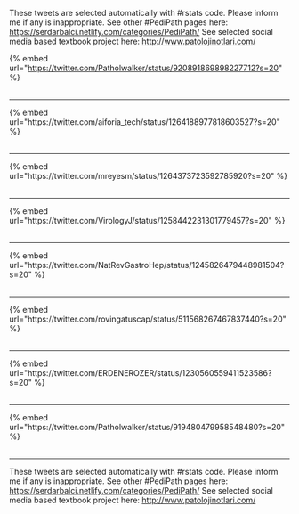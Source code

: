 

These tweets are selected automatically with #rstats code. Please inform me if any is inappropriate.
See other #PediPath pages here: https://serdarbalci.netlify.com/categories/PediPath/ 
See selected social media based textbook project here: http://www.patolojinotlari.com/

{% embed url="https://twitter.com/Patholwalker/status/920891869898227712?s=20" %}<br>
<br>
<hr>
{% embed url="https://twitter.com/aiforia_tech/status/1264188977818603527?s=20" %}<br>
<br>
<hr>
{% embed url="https://twitter.com/mreyesm/status/1264373723592785920?s=20" %}<br>
<br>
<hr>
{% embed url="https://twitter.com/VirologyJ/status/1258442231301779457?s=20" %}<br>
<br>
<hr>
{% embed url="https://twitter.com/NatRevGastroHep/status/1245826479448981504?s=20" %}<br>
<br>
<hr>
{% embed url="https://twitter.com/rovingatuscap/status/511568267467837440?s=20" %}<br>
<br>
<hr>
{% embed url="https://twitter.com/ERDENEROZER/status/1230560559411523586?s=20" %}<br>
<br>
<hr>
{% embed url="https://twitter.com/Patholwalker/status/919480479958548480?s=20" %}<br>
<br>
<hr>


These tweets are selected automatically with #rstats code. Please inform me if any is inappropriate.
See other #PediPath pages here: https://serdarbalci.netlify.com/categories/PediPath/ 
See selected social media based textbook project here: http://www.patolojinotlari.com/
